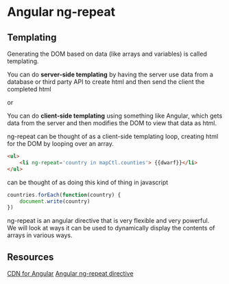 # Angular ng-repeat

## Templating
Generating the DOM based on data (like arrays and variables) is called templating.

You can do **server-side templating** by having the server use data from a database or third party API to create html and then send the client the completed html

or


You can do **client-side templating** using something like Angular, which gets data from the server and then modifies the DOM to view that data as html. 

ng-repeat can be thought of as a client-side templating loop, creating html for the DOM by looping over an array.

```html
<ul>
    <li ng-repeat='country in mapCtl.counties'> {{dwarf}}</li>
</ul>
```

can be thought of as doing this kind of thing in javascript

```javascript
countries.forEach(function(country) {
    document.write(country)
})
```

ng-repeat is an angular directive that is very flexible and very powerful.  
We will look at ways it can be used to dynamically display the contents of arrays in various ways.

## Resources
[CDN for Angular](https://cdnjs.com/libraries/angular.js/)
[Angular ng-repeat directive](https://docs.angularjs.org/api/ng/directive/ngRepeat)